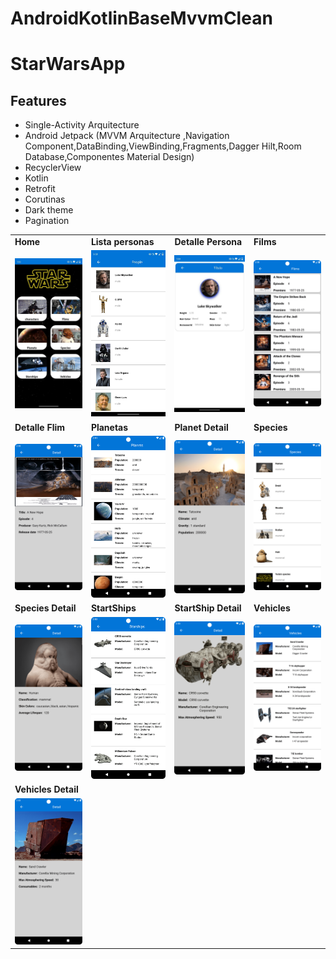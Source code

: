 # AndroidKotlinBaseMvvmClean

# StarWarsApp

## Features
- Single-Activity Arquitecture
- Android Jetpack (MVVM Arquitecture ,Navigation Component,DataBinding,ViewBinding,Fragments,Dagger Hilt,Room Database,Componentes Material Design) 
- RecyclerView
- Kotlin
- Retrofit
- Corutinas
- Dark theme
- Pagination

 <table>
  <tr>
    <td><strong>Home</strong></td>
   <td><strong>Lista personas</strong></td>
    <td><strong>Detalle Persona</strong></td>
     <td><strong>Films</strong></td>
  </tr>
  <tr>
    <td><img src="https://raw.githubusercontent.com/Orlandroid/Resources_Repos/main/startwarsp/menu.jpg" width="100%"></td>
    <td><img src="https://raw.githubusercontent.com/Orlandroid/Resources_Repos/main/startwarsp/people_list.jpg" width="100%"></td>
    <td><img src="https://raw.githubusercontent.com/Orlandroid/Resources_Repos/main/startwarsp/detalle.jpg" width="100%"></td>
    <td><img src="https://raw.githubusercontent.com/Orlandroid/Resources_Repos/main/startwarsp/films.png" width="100%"></td>
  </tr>
  
  <tr>
   <td><strong>Detalle Flim</strong></td>
    <td><strong>Planetas</strong></td>
    <td><strong>Planet Detail</strong></td>
   <td><strong>Species</strong></td>
  </tr>
  <tr>
    <td><img src="https://raw.githubusercontent.com/Orlandroid/Resources_Repos/main/startwarsp/films_detail.png" width="100%"></td>
    <td><img src="https://raw.githubusercontent.com/Orlandroid/Resources_Repos/main/startwarsp/planets.png" width="100%"></td>
      <td><img src="https://raw.githubusercontent.com/Orlandroid/Resources_Repos/main/startwarsp/planet_detail.png" width="100%"></td>
    <td><img src="https://raw.githubusercontent.com/Orlandroid/Resources_Repos/main/startwarsp/species.png" width="100%"></td>
  </tr>
  
  <tr>
    <td><strong>Species Detail</strong></td>
    <td><strong>StartShips</strong></td>
   <td><strong>StartShip Detail</strong></td>
    <td><strong>Vehicles</strong></td>
  </tr>
  <tr>
    <td><img src="https://raw.githubusercontent.com/Orlandroid/Resources_Repos/main/startwarsp/species_detail.png" width="100%"></td>
    <td><img src="https://raw.githubusercontent.com/Orlandroid/Resources_Repos/main/startwarsp/start_ship.png" width="100%"></td>
    <td><img src="https://raw.githubusercontent.com/Orlandroid/Resources_Repos/main/startwarsp/start_ship_detail.png" width="100%"></td>
    <td><img src="https://raw.githubusercontent.com/Orlandroid/Resources_Repos/main/startwarsp/vehicles.png" width="100%"></td>
  </tr> 
  <tr>
    <td><strong>Vehicles Detail</strong></td>
  </tr>
  <tr>
    <td><img src="https://raw.githubusercontent.com/Orlandroid/Resources_Repos/main/startwarsp/vehicles_detail.png" width="100%"></td>
  </tr>
  
  
  
</table>



